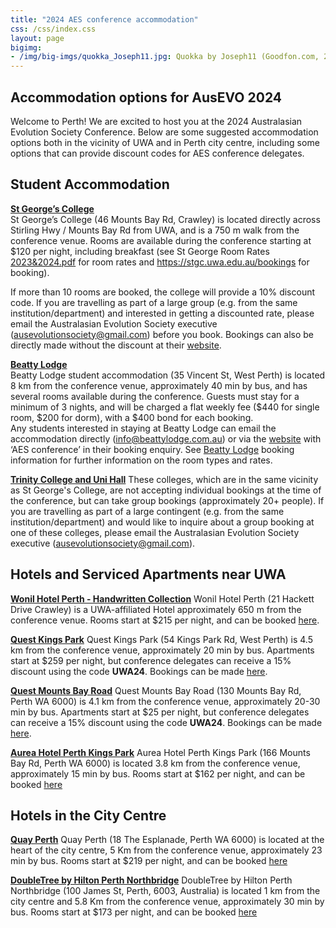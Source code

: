 ```yaml
---
title: "2024 AES conference accommodation"
css: /css/index.css
layout: page
bigimg:
- /img/big-imgs/quokka_Joseph11.jpg: Quokka by Joseph11 (Goodfon.com, 2023)
---
```


## Accommodation options for AusEVO 2024 

Welcome to Perth! We are excited to host you at the 2024 Australasian Evolution Society Conference. Below are some suggested accommodation options both in the vicinity of UWA and in Perth city centre, including some options that can provide discount codes for AES conference delegates.

## Student Accommodation

[**St George’s College**](https://stgc.uwa.edu.au/bookings)  
St George’s College (46 Mounts Bay Rd, Crawley) is located directly across Stirling Hwy / Mounts Bay Rd from UWA, and is a 750 m walk from the conference venue. Rooms are available during the conference starting at $120 per night, including breakfast (see St George Room Rates [2023&2024.pdf](https://drive.google.com/file/d/15vA5_ABJZl1Paujfjf_tUd5nR2hbTGiP/view?usp=sharing) for room rates and https://stgc.uwa.edu.au/bookings for booking).  

If more than 10 rooms are booked, the college will provide a 10% discount code. If you are travelling as part of a large group (e.g. from the same institution/department) and interested in getting a discounted rate, please email the Australasian Evolution Society executive (ausevolutionsociety@gmail.com) before you book. Bookings can also be directly made without the discount at their [website](https://stgc.uwa.edu.au/bookings).  


[**Beatty Lodge**](https://www.beattylodge.com.au/)  
Beatty Lodge student accommodation (35 Vincent St, West Perth) is located 8 km from the conference venue, approximately 40 min by bus, and has several rooms available during the conference. Guests must stay for a minimum of 3 nights, and will be charged a flat weekly fee ($440 for single room, $200 for dorm), with a $400 bond for each booking.   
Any students interested in staying at Beatty Lodge can email the accommodation directly (info@beattylodge.com.au) or via the [website](https://beattylodge.com.au/groups/) with ‘AES conference’ in their booking enquiry. See [Beatty Lodge](https://docs.google.com/document/d/1pNDMhY79Gxtry-1cy0kaXG-LhlB_hjf3byDhbQyU5cc/edit?usp=sharing) booking information for further information on the room types and rates.  


[**Trinity College and Uni Hall**](https://www.uwa.edu.au/study/student-life/accommodation)
These colleges, which are in the same vicinity as St George's College, are not accepting individual bookings at the time of the conference, but can take group bookings (approximately 20+ people). If you are travelling as part of a large contingent (e.g. from the same institution/department) and would like to inquire about a group booking at one of these colleges, please email the Australasian Evolution Society executive (ausevolutionsociety@gmail.com).  


## Hotels and Serviced Apartments near UWA

[**Wonil Hotel Perth - Handwritten Collection**](https://all.accor.com/hotel/C0T1/index.en.shtml?dateIn=2023-03-20&amp;nights=1&amp;compositions=1&amp;stayplus=false&amp;snu=false#origin=accor)
Wonil Hotel Perth (21 Hackett Drive Crawley) is a UWA-affiliated Hotel approximately 650 m from the conference venue. Rooms start at $215 per night, and can be booked [here](https://all.accor.com/hotel/C0T1/index.en.shtml?dateIn=2023-03-20&amp;nights=1&amp;compositions=1&amp;stayplus=false&amp;snu=false#origin=accor).  


[**Quest Kings Park**](https://www.questapartments.com.au/properties/wa/west-perth/quest-kings-park/meeting-and-conferences)
Quest Kings Park (54 Kings Park Rd, West Perth) is 4.5 km from the conference venue, approximately 20 min by bus. Apartments start at $259 per night, but conference delegates can receive a 15% discount using the code **UWA24**. Bookings can be made [here](https://www.questapartments.com.au/properties/wa/west-perth/quest-kings-park/meeting-and-conferences).


[**Quest Mounts Bay Road**](https://www.questapartments.com.au/properties/wa/perth/quest-mounts-bay-road)
Quest Mounts Bay Road (130 Mounts Bay Rd, Perth WA 6000) is 4.1 km from the conference venue, approximately 20-30 min by bus. Apartments start at $25 per night, but conference delegates can receive a 15% discount using the code **UWA24**. Bookings can be made [here](https://www.questapartments.com.au/properties/wa/perth/quest-mounts-bay-road).


[**Aurea Hotel Perth Kings Park**](https://aureahotel.com.au/)
Aurea Hotel Perth Kings Park (166 Mounts Bay Rd, Perth WA 6000) is located 3.8 km from the conference venue, approximately 15 min by bus. Rooms start at $162 per night, and can be booked [here](https://aureahotel.com.au/)


## Hotels in the City Centre

[**Quay Perth**](https://quayperth.com/en/the-hotel)
Quay Perth (18 The Esplanade, Perth WA 6000) is located at the heart of the city centre, 5 Km from the conference venue, approximately 23 min by bus. Rooms start at $219 per night, and can be booked [here](https://live.ipms247.com/booking/book-rooms-quayperthhotel)


[**DoubleTree by Hilton Perth Northbridge**](https://www.hilton.com/en/hotels/perdtdi-doubletree-perth-northbridge/)
DoubleTree by Hilton Perth Northbridge (100 James St, Perth, 6003, Australia) is located 1 km from the city centre and 5.8 Km from the conference venue, approximately 30 min by bus. Rooms start at $173 per night, and can be booked [here](https://www.hilton.com/en/hotels/perdtdi-doubletree-perth-northbridge/)



<object data="{{ site.baseurl }}/docs/2024/2024_accom_perth.pdf" width="95%" height="850px" type="application/pdf"></object>
<!-- <embed data="https://ausevo.github.io/docs/2024/2024_accom_perth.pdf" width="100%" height="850px" type="application/pdf" /> -->
<!-- <object data="https://ausevo.github.io/docs/2024/2024_accom_perth.pdf" width="1000" height="1000" type="application/pdf"></object> -->

